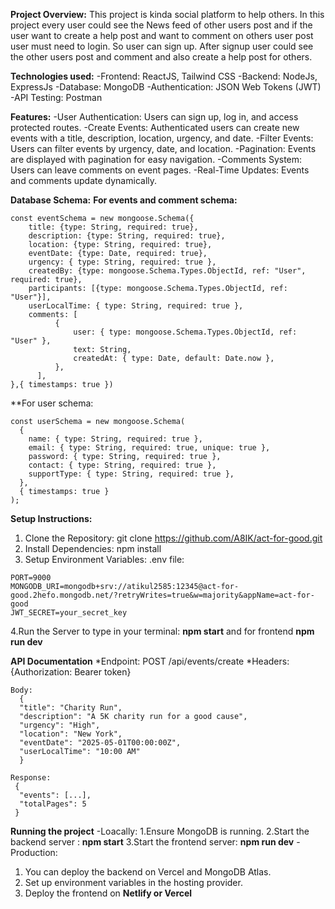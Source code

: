 **Project Overview:**
This project is kinda social platform to help others. In this project every user could see the News feed of other users post and if the user want to create a help post and want to comment on others user post user must need to login. So user can sign up. After signup user could see the other users post and comment and also create a help post for others.

**Technologies used:**
  -Frontend: ReactJS, Tailwind CSS
  -Backend: NodeJs, ExpressJs
  -Database: MongoDB
  -Authentication: JSON Web Tokens (JWT)
  -API Testing: Postman
    
**Features:**
-User Authentication: Users can sign up, log in, and access protected routes.
-Create Events: Authenticated users can create new events with a title, description, location, urgency, and date.
-Filter Events: Users can filter events by urgency, date, and location.
-Pagination: Events are displayed with pagination for easy navigation.
-Comments System: Users can leave comments on event pages.
-Real-Time Updates: Events and comments update dynamically.

**Database Schema:**
__For events and comment schema:__
```
const eventSchema = new mongoose.Schema({
    title: {type: String, required: true},
    description: {type: String, required: true},
    location: {type: String, required: true},
    eventDate: {type: Date, required: true},
    urgency: { type: String, required: true },
    createdBy: {type: mongoose.Schema.Types.ObjectId, ref: "User", required: true},
    participants: [{type: mongoose.Schema.Types.ObjectId, ref: "User"}],
    userLocalTime: { type: String, required: true }, 
    comments: [
          {
              user: { type: mongoose.Schema.Types.ObjectId, ref: "User" },
              text: String,
              createdAt: { type: Date, default: Date.now },
          },
      ],
},{ timestamps: true })
```

**For user schema:
```
const userSchema = new mongoose.Schema(
  {
    name: { type: String, required: true },
    email: { type: String, required: true, unique: true },
    password: { type: String, required: true },
    contact: { type: String, required: true },
    supportType: { type: String, required: true },
  },
  { timestamps: true }
);
```
**Setup Instructions:**
1. Clone the Repository: git clone https://github.com/A8IK/act-for-good.git
2. Install Dependencies: npm install
3. Setup Environment Variables:
.env file:
```
PORT=9000
MONGODB_URI=mongodb+srv://atikul2585:12345@act-for-good.2hefo.mongodb.net/?retryWrites=true&w=majority&appName=act-for-good
JWT_SECRET=your_secret_key
```
4.Run the Server to type in your terminal: __npm start__ and for frontend __npm run dev__

**API Documentation**
*Endpoint: POST /api/events/create
*Headers: {Authorization: Bearer token}
```
Body:
  {
  "title": "Charity Run",
  "description": "A 5K charity run for a good cause",
  "urgency": "High",
  "location": "New York",
  "eventDate": "2025-05-01T00:00:00Z",
  "userLocalTime": "10:00 AM"
  }
```
```
Response:
 {
  "events": [...],
  "totalPages": 5
 }
```
**Running the project**
-Loacally:
 1.Ensure MongoDB is running.
 2.Start the backend server : __npm start__
 3.Start the frontend server: __npm run dev__
-Production:
 1. You can deploy the backend on Vercel and MongoDB Atlas.
 2. Set up environment variables in the hosting provider.
 3. Deploy the frontend on __Netlify or Vercel__
